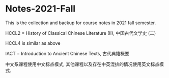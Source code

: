 # Notes-2021-Fall

This is the collection and backup for course notes in 2021 fall semester. 



HCCL2 =  History of Classical Chinese Literature (II), 中国古代文学史 (二)

HCCL4 is similar as above

IACT =  Introduction to Ancient Chinese Texts, 古代典籍概要



中文系课程使用中文标点模式, 其他课程以及存在中英混排的情况使用英文标点模式. 

